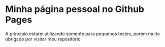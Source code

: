 # Minha página pessoal no Github Pages
A princípio estarei utilizando somente para pequenos testes, porém muito obrigado por visitar meu repositório